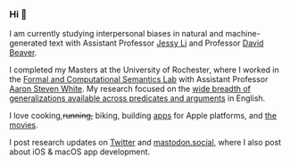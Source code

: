 ### Hi 👋

<p>I am currently studying interpersonal biases in natural and machine-generated text with Assistant Professor <a href="https://jessyli.com">Jessy Li</a> and Professor <a href="https://liberalarts.utexas.edu/linguistics/faculty/dib97">David Beaver</a>.</p>

<p>I completed my Masters at the University of Rochester, where I worked in the <a href="http://factslab.io">Formal and Computational Semantics Lab</a> with Assistant Professor <a href="http://aaronstevenwhite.io">Aaron Steven White</a>. My research focused on the <a href="https://www.mitpressjournals.org/doi/full/10.1162/tacl_a_00285">wide breadth of generalizations available across predicates and arguments</a> in English.</p>

<p>I love cooking,<s>running,</s> biking, building <a href="https://venkatasg.me/apps/">apps</a> for Apple platforms, and <a href="https://letterboxd.com/venkatasg/">the movies</a>.</p>

<p>I post research updates on <a href="https://twitter.com/_venkatasg">Twitter</a> and <a rel="me" href="https://mastodon.social/@venkatasg">mastodon.social</a>, where I also post about iOS & macOS app development.</p>
